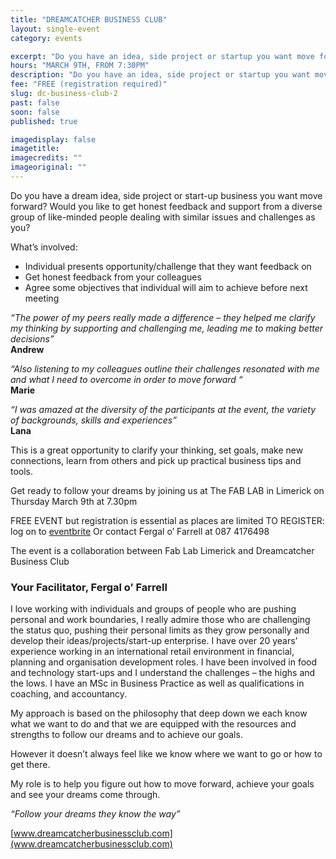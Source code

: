 ```yaml
---
title: "DREAMCATCHER BUSINESS CLUB"
layout: single-event
category: events

excerpt: "Do you have an idea, side project or startup you want move forward? Would you like feedback and support from like-minded people dealing with similar issues & challenges?"
hours: "MARCH 9TH, FROM 7:30PM"
description: "Do you have an idea, side project or startup you want move forward? Would you like feedback and support from like-minded people dealing with similar issues & challenges?"
fee: "FREE (registration required)"
slug: dc-business-club-2
past: false
soon: false
published: true

imagedisplay: false
imagetitle:
imagecredits: ""
imageoriginal: ""
---
```


Do you have a dream idea, side project or start-up business you want move forward? Would you like to get honest feedback and support from a diverse group of like-minded people dealing with similar issues and challenges as you?

What’s involved:
* Individual presents opportunity/challenge that they want feedback on
* Get honest feedback from your colleagues
* Agree some objectives that individual will aim to achieve before next meeting

*“The power of my peers really made a difference – they helped me clarify my thinking by supporting and challenging me, leading me to making better decisions”* <br> **Andrew**

*“Also listening to my colleagues outline their challenges resonated with me and what I need to overcome in order to move forward “* <br> **Marie**

*“I was amazed at the diversity of the participants at the event, the variety of backgrounds, skills and experiences”* <br> **Lana**

This is a great opportunity to clarify your thinking, set goals, make new connections, learn from others and pick up practical business tips and tools.

Get ready to follow your dreams by joining us at The FAB LAB in Limerick on Thursday March 9th at 7.30pm

FREE EVENT but registration is essential as places are limited
TO REGISTER: log on to [eventbrite](https://www.eventbrite.ie/e/dreamcatcher-business-club-tickets-32373907228)
Or contact Fergal o’ Farrell at 087 4176498

The event is a collaboration between Fab Lab Limerick and Dreamcatcher Business Club

### Your Facilitator, Fergal o’ Farrell

I love working with individuals and groups of people who are pushing personal and work boundaries, I really admire those who are challenging the status quo, pushing their personal limits as they grow personally and develop their ideas/projects/start-up enterprise. I have over 20 years’ experience working in an international retail environment in financial, planning and organisation development roles. I have been involved in food and technology start-ups and I understand the challenges – the highs and the lows. I have an MSc in Business Practice as well as qualifications in coaching, and accountancy.

My approach is based on the philosophy that deep down we each know what we want to do and that we are equipped with the resources and strengths to follow our dreams and to achieve our goals.

However it doesn’t always feel like we know where we want to go or how to get there.

My role is to help you figure out how to move forward, achieve your goals and see your dreams come through.

*“Follow your dreams they know the way”*

[www.dreamcatcherbusinessclub.com](www.dreamcatcherbusinessclub.com)
